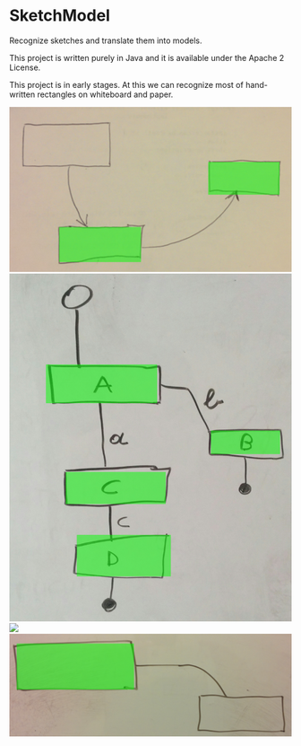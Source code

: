 # SketchModel

Recognize sketches and translate them into models.

This project is written purely in Java and it is available under the Apache 2 License.

This project is in early stages. At this we can recognize most of hand-written rectangles on whiteboard and paper.

![](https://raw.githubusercontent.com/ftomassetti/SketchModel/master/examples/outputs/res_paper1.png)
![](https://raw.githubusercontent.com/ftomassetti/SketchModel/master/examples/outputs/res_whiteboard1.png)
![](https://raw.githubusercontent.com/ftomassetti/SketchModel/master/examples/outputs/res_whiteboard2.png)
![](https://raw.githubusercontent.com/ftomassetti/SketchModel/master/examples/outputs/res_whiteboard3.png)
